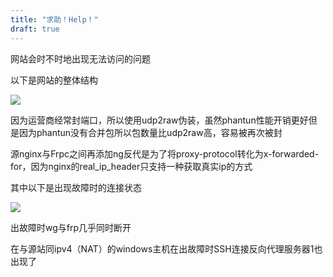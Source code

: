```yaml
---
title: "求助！Help！"
draft: true
---
```


网站会时不时地出现无法访问的问题

以下是网站的整体结构

![](https://emnasop.cn/wp-content/uploads/2025/08/0d40d05c4d2e8fd84bd1fbbc9c419eaf.png)

因为运营商经常封端口，所以使用udp2raw伪装，虽然phantun性能开销更好但是因为phantun没有合并包所以包数量比udp2raw高，容易被再次被封

源nginx与Frpc之间再添加ng反代是为了将proxy-protocol转化为x-forwarded-for，因为nginx的real\_ip\_header只支持一种获取真实ip的方式

其中以下是出现故障时的连接状态

![](https://emnasop.cn/wp-content/uploads/2025/08/54e8947e823d42edec6f8719ef248cbe.png)

出故障时wg与frp几乎同时断开

在与源站同ipv4（NAT）的windows主机在出故障时SSH连接反向代理服务器1也出现了
